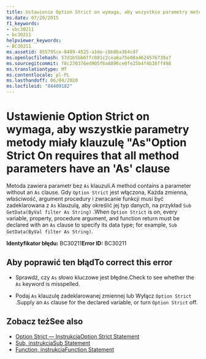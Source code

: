 ```yaml
---
title: Ustawienie Option Strict on wymaga, aby wszystkie parametry metody miały klauzulę "As"
ms.date: 07/20/2015
f1_keywords:
- vbc30211
- bc30211
helpviewer_keywords:
- BC30211
ms.assetid: 855795ce-8499-4525-a1de-cbb8ba364cd7
ms.openlocfilehash: 57d1b5bb6ffc081c2cea6a75e08a4624576739a7
ms.sourcegitcommit: f8c270376ed905f6a8896ce0fe25b4f4b38ff498
ms.translationtype: MT
ms.contentlocale: pl-PL
ms.lasthandoff: 06/04/2020
ms.locfileid: "84409182"
---
```

# <a name="option-strict-on-requires-that-all-method-parameters-have-an-as-clause"></a><span data-ttu-id="51c13-102">Ustawienie Option Strict on wymaga, aby wszystkie parametry metody miały klauzulę "As"</span><span class="sxs-lookup"><span data-stu-id="51c13-102">Option Strict On requires that all method parameters have an 'As' clause</span></span>
<span data-ttu-id="51c13-103">Metoda zawiera parametr bez `As` klauzuli.</span><span class="sxs-lookup"><span data-stu-id="51c13-103">A method contains a parameter without an `As` clause.</span></span> <span data-ttu-id="51c13-104">Gdy `Option Strict` jest włączona, Każda zmienna, właściwość, argument procedury i zwracanie funkcji musi być zadeklarowana z `As` klauzulą, aby określić jej typ danych, na przykład `Sub GetData(ByVal filter As String)` .</span><span class="sxs-lookup"><span data-stu-id="51c13-104">When `Option Strict` is on, every variable, property, procedure argument, and function return must be declared with an `As` clause to specify its data type; for example, `Sub GetData(ByVal filter As String)`.</span></span>  
  
 <span data-ttu-id="51c13-105">**Identyfikator błędu:** BC30211</span><span class="sxs-lookup"><span data-stu-id="51c13-105">**Error ID:** BC30211</span></span>  
  
## <a name="to-correct-this-error"></a><span data-ttu-id="51c13-106">Aby poprawić ten błąd</span><span class="sxs-lookup"><span data-stu-id="51c13-106">To correct this error</span></span>  
  
- <span data-ttu-id="51c13-107">Sprawdź, czy `As` słowo kluczowe jest błędne.</span><span class="sxs-lookup"><span data-stu-id="51c13-107">Check to see whether the `As` keyword is misspelled.</span></span>  
  
- <span data-ttu-id="51c13-108">Podaj `As` klauzulę zadeklarowanej zmiennej lub Wyłącz `Option Strict` .</span><span class="sxs-lookup"><span data-stu-id="51c13-108">Supply an `As` clause for the declared variable, or turn `Option Strict` off.</span></span>  
  
## <a name="see-also"></a><span data-ttu-id="51c13-109">Zobacz też</span><span class="sxs-lookup"><span data-stu-id="51c13-109">See also</span></span>

- [<span data-ttu-id="51c13-110">Option Strict — Instrukcja</span><span class="sxs-lookup"><span data-stu-id="51c13-110">Option Strict Statement</span></span>](../language-reference/statements/option-strict-statement.md)
- [<span data-ttu-id="51c13-111">Sub, instrukcja</span><span class="sxs-lookup"><span data-stu-id="51c13-111">Sub Statement</span></span>](../language-reference/statements/sub-statement.md)
- [<span data-ttu-id="51c13-112">Function, instrukcja</span><span class="sxs-lookup"><span data-stu-id="51c13-112">Function Statement</span></span>](../language-reference/statements/function-statement.md)
